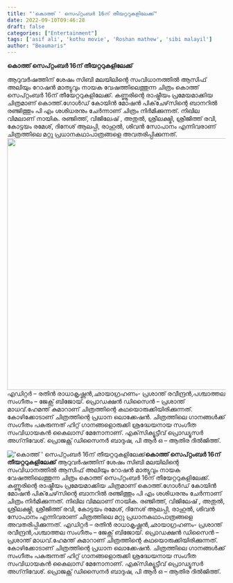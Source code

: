 ```yaml
---
title: "'കൊത്ത് ' സെപ്റ്റംബർ 16ന് തീയറ്ററുകളിലേക്ക്"
date: 2022-09-10T09:46:28
draft: false
categories: ["Entertainment"]
tags: ['asif ali', 'kothu movie', 'Roshan mathew', 'sibi malayil']
author: "Beaumaris"
---
```


<strong>കൊത്ത് സെപ്റ്റംബർ 16ന് തീയറ്ററുകളിലേക്ക്</strong>

ആറുവർഷത്തിന് ശേഷം സിബി മലയിലിന്റെ സംവിധാനത്തില്‍ ആസിഫ് അലിയും റോഷൻ മാത്യുവും നായക വേഷത്തിലെത്തുന്ന ചിത്രം കൊത്ത് സെപ്റ്റംബർ 16ന് തീയേറ്ററുകളിലേക്ക്. കണ്ണൂരിന്റെ രാഷ്ട്രീയം പ്രമേയമാക്കിയ ചിത്രമാണ് കൊത്ത്.ഗോള്‍ഡ് കോയിന്‍ മോഷന്‍ പിക്‌ചേഴ്‌സിന്റെ ബാനറില്‍ രഞ്ജിത്തും പി എം ശശിധരനും ചേർന്നാണ് ചിത്രം നിര്‍മിക്കുന്നത്. നിഖില വിമലാണ് നായിക. രഞ്ജിത്ത്, വിജിലേഷ് , അതുല്‍, ശ്രീലക്ഷ്മി, ശ്രീജിത്ത്‌ രവി, കോട്ടയം രമേശ്‌, ദിനേശ് ആലപ്പി, രാഹുൽ, ശിവൻ സോപാനം എന്നിവരാണ് ചിത്രത്തിലെ മറ്റു പ്രധാനകഥാപാത്രങ്ങളെ അവതരിപ്പിക്കുന്നത്. <img class="wp-image-350162 aligncenter" src="https://cdn.boolokam.com/articles/2022/09/rr2rrrrrr-1-1.jpg" alt="" width="773" height="580" />എഡിറ്റർ – രതിൻ രാധാകൃഷ്ണൻ,ഛായാഗ്രഹണം- പ്രശാന്ത് രവീന്ദ്രൻ,പശ്ചാത്തല സംഗീതം – ജേക്സ് ബിജോയ്. പ്രൊഡക്ഷൻ ഡിസൈൻ – പ്രശാന്ത് മാധവ്.ഹേമന്ത് കുമാറാണ് ചിത്രത്തിന്റെ കഥയൊരുക്കിയിരിക്കുന്നത്. കോഴിക്കോടാണ് ചിത്രത്തിന്റെ പ്രധാന ലൊക്കേഷന്‍. ചിത്രത്തിലെ ഗാനങ്ങള്‍ക്ക് സംഗീതം പകരുന്നത് ഹിറ്റ് ഗാനങ്ങളൊരുക്കി ശ്രദ്ധേയനായ സംഗീത സംവിധായകന്‍ കൈലാസ് മേനോനാണ്. എക്‌സിക്യൂട്ടീവ് പ്രൊഡ്യൂസര്‍ അഗ്‌നിവേശ്. പ്രൊജക്റ്റ് ഡിസൈനര്‍ ബാദുഷ, പി ആര്‍ ഒ – ആതിര ദില്‍ജിത്ത്.


!['കൊത്ത് ' സെപ്റ്റംബർ 16ന് തീയറ്ററുകളിലേക്ക്](https://cdn.boolokam.com/articles/2022/09/rr2rrrrrr-1-1.jpg)**കൊത്ത് സെപ്റ്റംബർ 16ന് തീയറ്ററുകളിലേക്ക്** ആറുവർഷത്തിന് ശേഷം സിബി മലയിലിന്റെ സംവിധാനത്തില്‍ ആസിഫ് അലിയും റോഷൻ മാത്യുവും നായക വേഷത്തിലെത്തുന്ന ചിത്രം കൊത്ത് സെപ്റ്റംബർ 16ന് തീയേറ്ററുകളിലേക്ക്. കണ്ണൂരിന്റെ രാഷ്ട്രീയം പ്രമേയമാക്കിയ ചിത്രമാണ് കൊത്ത്.ഗോള്‍ഡ് കോയിന്‍ മോഷന്‍ പിക്‌ചേഴ്‌സിന്റെ ബാനറില്‍ രഞ്ജിത്തും പി എം ശശിധരനും ചേർന്നാണ് ചിത്രം നിര്‍മിക്കുന്നത്. നിഖില വിമലാണ് നായിക. രഞ്ജിത്ത്, വിജിലേഷ് , അതുല്‍, ശ്രീലക്ഷ്മി, ശ്രീജിത്ത്‌ രവി, കോട്ടയം രമേശ്‌, ദിനേശ് ആലപ്പി, രാഹുൽ, ശിവൻ സോപാനം എന്നിവരാണ് ചിത്രത്തിലെ മറ്റു പ്രധാനകഥാപാത്രങ്ങളെ അവതരിപ്പിക്കുന്നത്. എഡിറ്റർ – രതിൻ രാധാകൃഷ്ണൻ,ഛായാഗ്രഹണം- പ്രശാന്ത് രവീന്ദ്രൻ,പശ്ചാത്തല സംഗീതം – ജേക്സ് ബിജോയ്. പ്രൊഡക്ഷൻ ഡിസൈൻ – പ്രശാന്ത് മാധവ്.ഹേമന്ത് കുമാറാണ് ചിത്രത്തിന്റെ കഥയൊരുക്കിയിരിക്കുന്നത്. കോഴിക്കോടാണ് ചിത്രത്തിന്റെ പ്രധാന ലൊക്കേഷന്‍. ചിത്രത്തിലെ ഗാനങ്ങള്‍ക്ക് സംഗീതം പകരുന്നത് ഹിറ്റ് ഗാനങ്ങളൊരുക്കി ശ്രദ്ധേയനായ സംഗീത സംവിധായകന്‍ കൈലാസ് മേനോനാണ്. എക്‌സിക്യൂട്ടീവ് പ്രൊഡ്യൂസര്‍ അഗ്‌നിവേശ്. പ്രൊജക്റ്റ് ഡിസൈനര്‍ ബാദുഷ, പി ആര്‍ ഒ – ആതിര ദില്‍ജിത്ത്.
